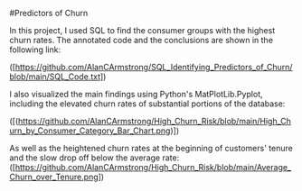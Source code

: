 #Predictors of Churn

In this project, I used SQL to find the consumer groups with the highest churn rates.
The annotated code and the conclusions are shown in the following link:

([https://github.com/AlanCArmstrong/SQL_Identifying_Predictors_of_Churn/blob/main/SQL_Code.txt])

I also visualized the main findings using Python's MatPlotLib.Pyplot, including the elevated churn rates of substantial portions of the database:

([(https://github.com/AlanCArmstrong/High_Churn_Risk/blob/main/High_Churn_by_Consumer_Category_Bar_Chart.png)])

As well as the heightened churn rates at the beginning of customers' tenure and the slow drop off below the average rate:  
([https://github.com/AlanCArmstrong/High_Churn_Risk/blob/main/Average_Churn_over_Tenure.png])

